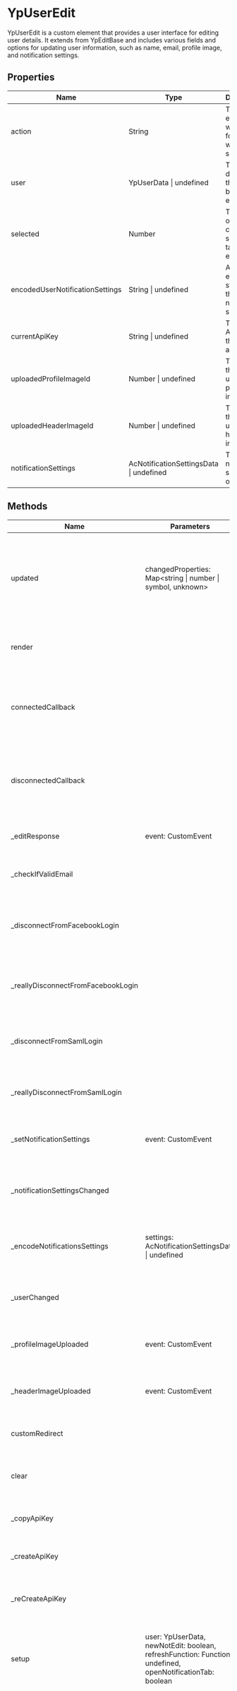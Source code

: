 # YpUserEdit

YpUserEdit is a custom element that provides a user interface for editing user details. It extends from YpEditBase and includes various fields and options for updating user information, such as name, email, profile image, and notification settings.

## Properties

| Name                              | Type                                  | Description                                                                 |
|-----------------------------------|---------------------------------------|-----------------------------------------------------------------------------|
| action                            | String                                | The API endpoint to which the form data will be submitted.                  |
| user                              | YpUserData \| undefined               | The user data object that is being edited.                                  |
| selected                          | Number                                | The index of the currently selected tab in the edit dialog.                 |
| encodedUserNotificationSettings   | String \| undefined                   | A JSON-encoded string of the user's notification settings.                  |
| currentApiKey                     | String \| undefined                   | The current API key for the user, if available.                             |
| uploadedProfileImageId            | Number \| undefined                   | The ID of the uploaded profile image.                                       |
| uploadedHeaderImageId             | Number \| undefined                   | The ID of the uploaded header image.                                        |
| notificationSettings              | AcNotificationSettingsData \| undefined | The user's notification settings object.                                    |

## Methods

| Name                        | Parameters | Return Type | Description                                                                 |
|-----------------------------|------------|-------------|-----------------------------------------------------------------------------|
| updated                     | changedProperties: Map<string \| number \| symbol, unknown> | void        | Called when the element's properties change. Handles user and notification settings changes. |
| render                      |            | TemplateResult \| typeof nothing | Renders the HTML template for the user edit dialog.                         |
| connectedCallback           |            | void        | Lifecycle method called when the element is added to the document's DOM.    |
| disconnectedCallback        |            | void        | Lifecycle method called when the element is removed from the document's DOM.|
| _editResponse               | event: CustomEvent | void        | Handles the response after editing the user.                                |
| _checkIfValidEmail          |            | Boolean     | Checks if the user's email is valid.                                        |
| _disconnectFromFacebookLogin|            | void        | Initiates the process to disconnect the user from Facebook login.           |
| _reallyDisconnectFromFacebookLogin |    | Promise<void> | Actually disconnects the user from Facebook login.                          |
| _disconnectFromSamlLogin    |            | void        | Initiates the process to disconnect the user from SAML login.               |
| _reallyDisconnectFromSamlLogin |        | Promise<void> | Actually disconnects the user from SAML login.                              |
| _setNotificationSettings    | event: CustomEvent | void        | Sets the notification settings based on an event.                           |
| _notificationSettingsChanged|            | void        | Called when the notification settings property changes.                     |
| _encodeNotificationsSettings| settings: AcNotificationSettingsData \| undefined | String \| undefined | Encodes the notification settings into a JSON string.                       |
| _userChanged                |            | void        | Called when the user property changes.                                      |
| _profileImageUploaded       | event: CustomEvent | void        | Handles the event when a profile image is uploaded.                         |
| _headerImageUploaded        | event: CustomEvent | void        | Handles the event when a header image is uploaded.                          |
| customRedirect              |            | void        | Redirects the user after certain actions.                                   |
| clear                       |            | void        | Clears the form fields and resets the user edit dialog.                     |
| _copyApiKey                 |            | void        | Copies the current API key to the clipboard.                                |
| _createApiKey               |            | Promise<void> | Creates a new API key for the user.                                         |
| _reCreateApiKey             |            | void        | Initiates the process to recreate the user's API key.                       |
| setup                       | user: YpUserData, newNotEdit: boolean, refreshFunction: Function \| undefined, openNotificationTab: boolean | void        | Sets up the user edit dialog with the provided user data and options.       |
| setupTranslation            |            | void        | Sets up the translation for the dialog based on whether it's a new user or editing an existing user. |
| _deleteOrAnonymizeUser      |            | void        | Opens the dialog to delete or anonymize the user.                           |

## Events (if any)

- **yp-notifications-changed**: Emitted when the user's notification settings change.
- **yp-error**: Emitted when an error occurs, such as trying to disconnect from Facebook without a valid email.

## Examples

```typescript
// Example usage of the YpUserEdit component
const userEditElement = document.createElement('yp-user-edit');
userEditElement.user = {
  name: "John Doe",
  email: "john.doe@example.com",
  notifications_settings: {
    emailNotifications: true,
    pushNotifications: false
  }
};
userEditElement.action = "/users";
document.body.appendChild(userEditElement);
```

Note: The above example assumes that the custom elements `yp-user-edit` and related dependencies are already defined and registered in the custom elements registry.